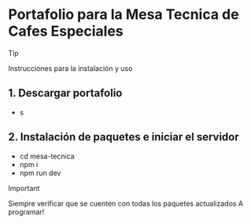 # Portafolio para la Mesa Tecnica de Cafes Especiales
> [!TIP]
> Instrucciones para la instalación y uso
## 1. Descargar portafolio
- s

## 2. Instalación de paquetes e iniciar el servidor
- cd mesa-tecnica
- npm i
- npm run dev

> [!IMPORTANT]
> Siempre verificar que se cuenten con todas los paquetes actualizados
> A programar!
